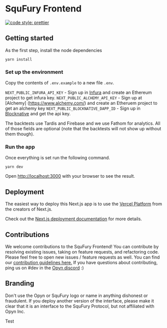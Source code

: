 # SquFury Frontend

[![code style: prettier](https://img.shields.io/badge/code_style-prettier-ff69b4.svg?style=flat-square)](https://github.com/prettier/prettier)

## Getting started

As the first step, install the node dependencies

```
yarn install
```

### Set up the environment

Copy the contents of `.env.example` to a new file `.env`.

`NEXT_PUBLIC_INFURA_API_KEY` - Sign up in [Infura](https://infura.io/dashboard/ethereum) and create an Ethereum project to get infura key.
`NEXT_PUBLIC_ALCHEMY_API_KEY` - Sign up at [Alchemy] (https://www.alchemy.com/) and create an Etheruem project to get an alchemy key
`NEXT_PUBLIC_BLOCKNATIVE_DAPP_ID` - Sign up in [Blocknative](https://www.blocknative.com/) and get the api key.

The backtests use Tardis and Firebase and we use Fathom for analytics. All of those fields are optional (note that the backtests will not show up without them though).

### Run the app

Once everything is set run the following command.

```
yarn dev
```

Open [http://localhost:3000](http://localhost:3000) with your browser to see the result.

## Deployment

The easiest way to deploy this Next.js app is to use the [Vercel Platform](https://vercel.com/new?utm_medium=default-template&filter=next.js&utm_source=create-next-app&utm_campaign=create-next-app-readme) from the creators of Next.js.

Check out the [Next.js deployment documentation](https://nextjs.org/docs/deployment) for more details.

## Contributions

We welcome contributions to the SquFury Frontend! You can contribute by resolving existing issues, taking on feature requests, and refactoring code. Please feel free to open new issues / feature requests as well. You can find our [contribution guidelines here.](CONTRIBUTING.md) If you have questions about contributing, ping us on #dev in the [Opyn discord](http://tiny.cc/opyndiscord) :)

## Branding

Don't use the Opyn or SquFury logo or name in anything dishonest or fraudulent. If you deploy another version of the interface, please make it clear that it is an interface to the SquFury Protocol, but not affiliated with Opyn Inc.

Test

